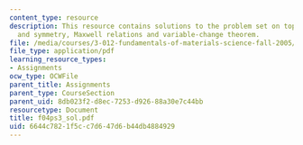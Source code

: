 ```yaml
---
content_type: resource
description: This resource contains solutions to the problem set on topics like lattices
  and symmetry, Maxwell relations and variable-change theorem.
file: /media/courses/3-012-fundamentals-of-materials-science-fall-2005/6644c7821f5cc7d647d6b44db4884929_f04ps3_sol.pdf
file_type: application/pdf
learning_resource_types:
- Assignments
ocw_type: OCWFile
parent_title: Assignments
parent_type: CourseSection
parent_uid: 8db023f2-d8ec-7253-d926-88a30e7c44bb
resourcetype: Document
title: f04ps3_sol.pdf
uid: 6644c782-1f5c-c7d6-47d6-b44db4884929
---
```

